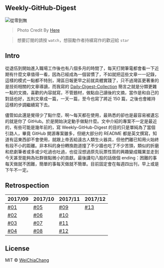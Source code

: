 ## Weekly-GitHub-Digest

![從零到無](https://i.imgur.com/PBHE5zN.png?1)

> Photo Credit By [Here](https://www.facebook.com/Taiwan.reporter.IQ.less.than30/photos/a.917098568347065.1073741829.915826835140905/1119971088059811/?type=1&theater)

> 想要訂閱的請按 `watch`，想鼓勵作者持續寫作的歡迎給 `star`

## Intro

從退伍到開始進入職場工作後也有八個多月的時間了，每天打開筆電都會看一下近期有什麼文章值得一看，因為已經成為一個習慣了，不如就把這些文章一一記錄，這樣的模式一點都不特別，灣區日報更早之前就具體實踐了，只不過灣區更著重的是技術相關的文章導讀，而我寫的 [Daily-Digest-Collection](https://github.com/WeiChiaChang/Daily-Digest-Collection) 簡言之就是分類更雜一點的文摘，喜歡的內容就寫，不管題材，做點自己讀後的文摘，當作是和自己的對話也好，五則文章成一篇，一天一篇，至今也寫了將近 150 篇，之後也會維持這樣的步調繼續寫下去。

儘管如此還是覺得少了點什麼，啊～每天都在使用，最熟悉的卻也是最容易被遺忘的就是你了 GitHub。於是開始決定動手做點什麼。文中介紹的專案不一定是最近的，有些可能是幾年前的，寫 Weekly-GitHub-Digest 的目的只是單純為了當個引路人，畢竟 GitHub 開源專案雖多，但絕大部分的 README 都是英文撰寫，知道有這東西卻不會使用，就跟上帝丟給遠古人類生火器具，但他們離已知用火始終有段不小的距離。非本科的身份轉換跑道撞了不少牆也吃了不少苦頭，類似的折磨和悲劇筆者或多或少吃過也吐過，也從沒想過原先玩票性質的興趣變成職業並走到今天甚至能夠為社群做點微小的貢獻。最後講句八股的話做個 ending：困難的事每天做就不困難，簡單的事每天做就不簡單。目前固定會在每週四出刊，早上或是下午不一定。


## Retrospection

| 2017/09 | 2017/10 | 2017/11 | 2017/12
| --- | --- | --- | --- |
| [#01](https://goo.gl/8PVPUC) | [#05](https://goo.gl/bstNPx) | [#09](https://goo.gl/haJtCq) | [#13](https://goo.gl/1zDA1n) |
| [#02](https://goo.gl/ssHdTg) | [#06](https://goo.gl/tXwdKH) | [#10](https://goo.gl/LW2n4P) |    |
| [#03](https://goo.gl/69rdNs) | [#07](https://goo.gl/bFzqEj) | [#11](https://goo.gl/YRuQSr) |    |
| [#04](https://goo.gl/yGKnTH) | [#08](https://goo.gl/z9jg8T) | [#12](https://goo.gl/shpmov) |    |

## License

MIT © [WeiChiaChang](https://github.com/WeiChiaChang)
